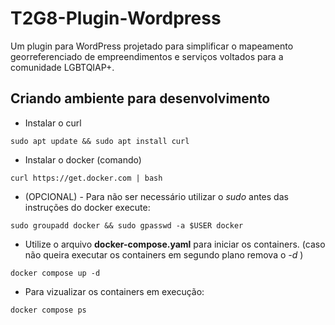# T2G8-Plugin-Wordpress

Um plugin para WordPress projetado para simplificar o mapeamento georreferenciado de empreendimentos e serviços voltados para a comunidade LGBTQIAP+.

## Criando ambiente para desenvolvimento
- Instalar o curl
```
sudo apt update && sudo apt install curl
```

- Instalar o docker (comando)
```
curl https://get.docker.com | bash
```

- (OPCIONAL) - Para não ser necessário utilizar o *sudo* antes das instruções do docker execute:

```
sudo groupadd docker && sudo gpasswd -a $USER docker
```

- Utilize o arquivo **docker-compose.yaml** para iniciar os containers. (caso não queira executar os containers em segundo plano remova o *-d* )
```
docker compose up -d
```

- Para vizualizar os containers em execução:

```
docker compose ps
```